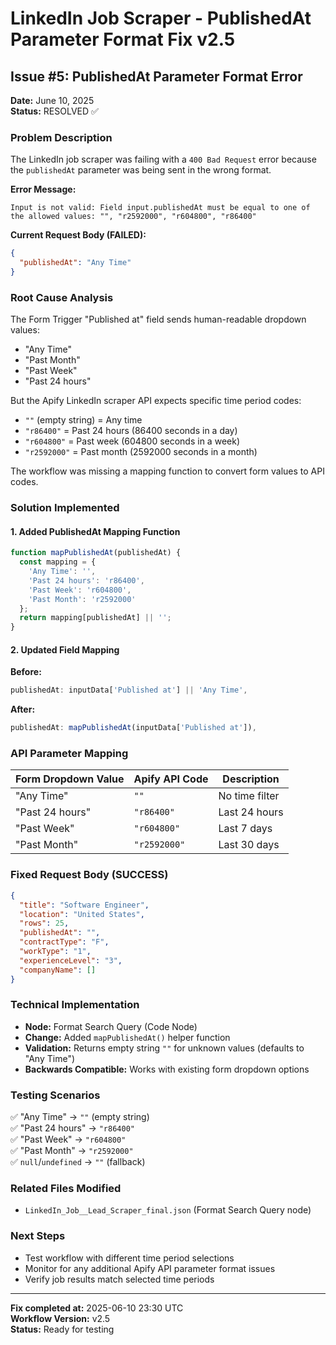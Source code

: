 # LinkedIn Job Scraper - PublishedAt Parameter Format Fix v2.5

## **Issue #5: PublishedAt Parameter Format Error**
**Date:** June 10, 2025  
**Status:** RESOLVED ✅

### **Problem Description**
The LinkedIn job scraper was failing with a `400 Bad Request` error because the `publishedAt` parameter was being sent in the wrong format.

**Error Message:**
```
Input is not valid: Field input.publishedAt must be equal to one of the allowed values: "", "r2592000", "r604800", "r86400"
```

**Current Request Body (FAILED):**
```json
{
  "publishedAt": "Any Time"
}
```

### **Root Cause Analysis**
The Form Trigger "Published at" field sends human-readable dropdown values:
- "Any Time"
- "Past Month" 
- "Past Week"
- "Past 24 hours"

But the Apify LinkedIn scraper API expects specific time period codes:
- `""` (empty string) = Any time
- `"r86400"` = Past 24 hours (86400 seconds in a day)
- `"r604800"` = Past week (604800 seconds in a week)  
- `"r2592000"` = Past month (2592000 seconds in a month)

The workflow was missing a mapping function to convert form values to API codes.

### **Solution Implemented**

#### **1. Added PublishedAt Mapping Function**
```javascript
function mapPublishedAt(publishedAt) {
  const mapping = {
    'Any Time': '',
    'Past 24 hours': 'r86400',
    'Past Week': 'r604800', 
    'Past Month': 'r2592000'
  };
  return mapping[publishedAt] || '';
}
```

#### **2. Updated Field Mapping**
**Before:**
```javascript
publishedAt: inputData['Published at'] || 'Any Time',
```

**After:**
```javascript
publishedAt: mapPublishedAt(inputData['Published at']),
```

### **API Parameter Mapping**
| Form Dropdown Value | Apify API Code | Description |
|-------------------|---------------|-------------|
| "Any Time" | `""` | No time filter |
| "Past 24 hours" | `"r86400"` | Last 24 hours |
| "Past Week" | `"r604800"` | Last 7 days |
| "Past Month" | `"r2592000"` | Last 30 days |

### **Fixed Request Body (SUCCESS)**
```json
{
  "title": "Software Engineer",
  "location": "United States", 
  "rows": 25,
  "publishedAt": "",
  "contractType": "F",
  "workType": "1",
  "experienceLevel": "3",
  "companyName": []
}
```

### **Technical Implementation**
- **Node:** Format Search Query (Code Node)
- **Change:** Added `mapPublishedAt()` helper function
- **Validation:** Returns empty string `""` for unknown values (defaults to "Any Time")
- **Backwards Compatible:** Works with existing form dropdown options

### **Testing Scenarios**
✅ "Any Time" → `""` (empty string)  
✅ "Past 24 hours" → `"r86400"`  
✅ "Past Week" → `"r604800"`  
✅ "Past Month" → `"r2592000"`  
✅ `null`/`undefined` → `""` (fallback)  

### **Related Files Modified**
- `LinkedIn_Job__Lead_Scraper_final.json` (Format Search Query node)

### **Next Steps**
- Test workflow with different time period selections
- Monitor for any additional Apify API parameter format issues
- Verify job results match selected time periods

---

**Fix completed at:** 2025-06-10 23:30 UTC  
**Workflow Version:** v2.5  
**Status:** Ready for testing 